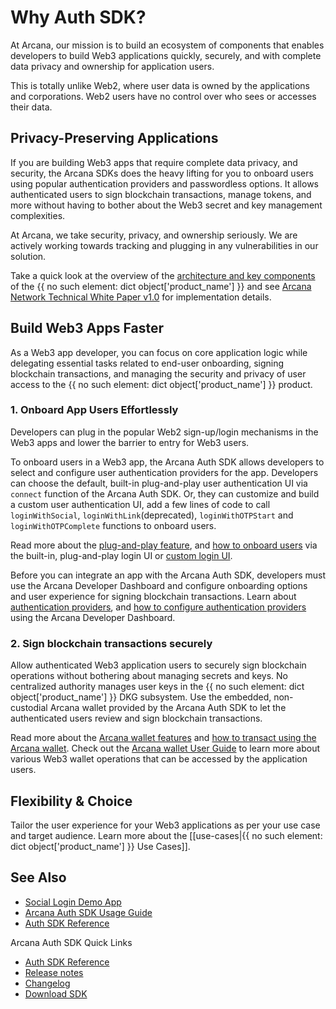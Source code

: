 # Why Auth SDK?

At Arcana, our mission is to build an ecosystem of components that enables developers to build Web3 applications quickly, securely, and with complete data privacy and ownership for application users.

This is totally unlike Web2, where user data is owned by the applications and corporations. Web2 users have no control over who sees or accesses their data.

## Privacy-Preserving Applications

If you are building Web3 apps that require complete data privacy, and security, the Arcana SDKs does the heavy lifting for you to onboard users using popular authentication providers and passwordless options. It allows authenticated users to sign blockchain transactions, manage tokens, and more without having to bother about the Web3 secret and key management complexities.

At Arcana, we take security, privacy, and ownership seriously. We are actively working towards tracking and plugging in any vulnerabilities in our solution.

Take a quick look at the overview of the [architecture and key components](../auth-architecture/) of the {{ no such element: dict object['product_name'] }} and see [Arcana Network Technical White Paper v1.0](https://www.notion.so/arcananetwork/Arcana-Technical-Docs-a1d7fd0d2970452586c693e4fee14d08) for implementation details.

## Build Web3 Apps Faster

As a Web3 app developer, you can focus on core application logic while delegating essential tasks related to end-user onboarding, signing blockchain transactions, and managing the security and privacy of user access to the {{ no such element: dict object['product_name'] }} product.

### 1. Onboard App Users Effortlessly

Developers can plug in the popular Web2 sign-up/login mechanisms in the Web3 apps and lower the barrier to entry for Web3 users.

To onboard users in a Web3 app, the Arcana Auth SDK allows developers to select and configure user authentication providers for the app. Developers can choose the default, built-in plug-and-play user authentication UI via `connect` function of the Arcana Auth SDK. Or, they can customize and build a custom user authentication UI, add a few lines of code to call `loginWithSocial`, `loginWithLink`(deprecated), `loginWithOTPStart` and `loginWithOTPComplete` functions to onboard users.

Read more about the [plug-and-play feature](../../../concepts/plug-and-play-auth/), and [how to onboard users](../../onboard/vanilla/use-plug-play-auth/) via the built-in, plug-and-play login UI or [custom login UI](../../onboard/vanilla/custom-ui/build-pwdless-auth/).

Before you can integrate an app with the Arcana Auth SDK, developers must use the Arcana Developer Dashboard and configure onboarding options and user experience for signing blockchain transactions. Learn about [authentication providers](../../../concepts/authtype/), and [how to configure authentication providers](../../../setup/config-auth/) using the Arcana Developer Dashboard.

### 2. Sign blockchain transactions securely

Allow authenticated Web3 application users to securely sign blockchain operations without bothering about managing secrets and keys. No centralized authority manages user keys in the {{ no such element: dict object['product_name'] }} DKG subsystem. Use the embedded, non-custodial Arcana wallet provided by the Arcana Auth SDK to let the authenticated users review and sign blockchain transactions.

Read more about the [Arcana wallet features](../../../concepts/anwallet/) and [how to transact using the Arcana wallet](../../web3-ops/evm/). Check out the [Arcana wallet User Guide](../../../user-guides/wallet-ui/) to learn more about various Web3 wallet operations that can be accessed by the application users.

## Flexibility & Choice

Tailor the user experience for your Web3 applications as per your use case and target audience. Learn more about the \[\[use-cases|{{ no such element: dict object['product_name'] }} Use Cases\]\].

## See Also

- [Social Login Demo App](https://demo.arcana.network)
- [Arcana Auth SDK Usage Guide](../../auth-usage-guide/)
- [Auth SDK Reference](https://authsdk-ref-guide.netlify.app/)

Arcana Auth SDK Quick Links

- [Auth SDK Reference](https://authsdk-ref-guide.netlify.app/)
- [Release notes](../../../relnotes/latest-auth-release-note/)
- [Changelog](https://github.com/arcana-network/auth/releases)
- [Download SDK](https://www.npmjs.com/package/@arcana/auth)
